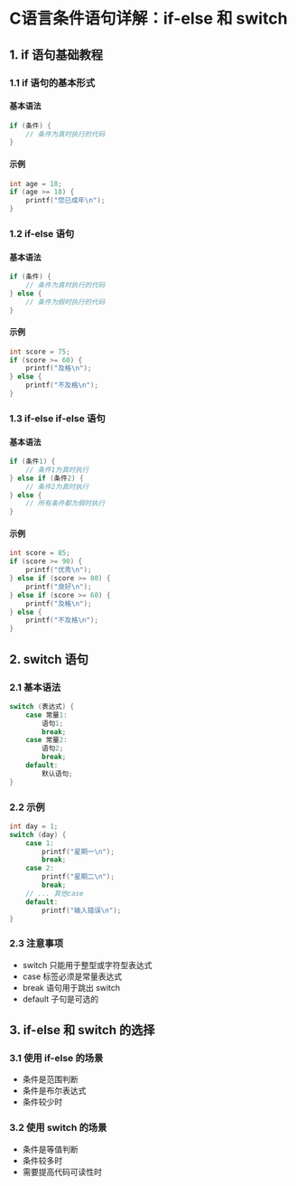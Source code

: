 # C语言条件语句详解：if-else 和 switch

## 1. if 语句基础教程

### 1.1 if 语句的基本形式

#### 基本语法
```cpp
if (条件) {
    // 条件为真时执行的代码
}
```

#### 示例
```cpp
int age = 18;
if (age >= 18) {
    printf("您已成年\n");
}
```

### 1.2 if-else 语句

#### 基本语法
```cpp
if (条件) {
    // 条件为真时执行的代码
} else {
    // 条件为假时执行的代码
}
```

#### 示例
```cpp
int score = 75;
if (score >= 60) {
    printf("及格\n");
} else {
    printf("不及格\n");
}
```

### 1.3 if-else if-else 语句

#### 基本语法
```cpp
if (条件1) {
    // 条件1为真时执行
} else if (条件2) {
    // 条件2为真时执行
} else {
    // 所有条件都为假时执行
}
```

#### 示例
```cpp
int score = 85;
if (score >= 90) {
    printf("优秀\n");
} else if (score >= 80) {
    printf("良好\n");
} else if (score >= 60) {
    printf("及格\n");
} else {
    printf("不及格\n");
}
```

## 2. switch 语句

### 2.1 基本语法
```cpp
switch (表达式) {
    case 常量1:
        语句1;
        break;
    case 常量2:
        语句2;
        break;
    default:
        默认语句;
}
```

### 2.2 示例
```cpp
int day = 1;
switch (day) {
    case 1:
        printf("星期一\n");
        break;
    case 2:
        printf("星期二\n");
        break;
    // ... 其他case
    default:
        printf("输入错误\n");
}
```

### 2.3 注意事项
- switch 只能用于整型或字符型表达式
- case 标签必须是常量表达式
- break 语句用于跳出 switch
- default 子句是可选的

## 3. if-else 和 switch 的选择

### 3.1 使用 if-else 的场景
- 条件是范围判断
- 条件是布尔表达式
- 条件较少时

### 3.2 使用 switch 的场景
- 条件是等值判断
- 条件较多时
- 需要提高代码可读性时